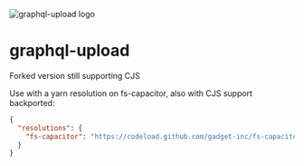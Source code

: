 ![graphql-upload logo](https://cdn.jsdelivr.net/gh/jaydenseric/graphql-upload@8.0.0/graphql-upload-logo.svg)

# graphql-upload

Forked version still supporting CJS

Use with a yarn resolution on fs-capacitor, also with CJS support backported:

```json
{
  "resolutions": {
    "fs-capacitor": "https://codeload.github.com/gadget-inc/fs-capacitor/tar.gz/fs-capacitor-v8.0.0-gitpkg-7d982bd"
  }
}
```

